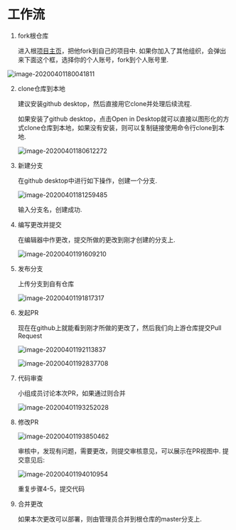 # 工作流

1. fork根仓库

   进入根[项目主页](https://github.com/alipapa-nwu/library-seat-manage)，把他fork到自己的项目中. 如果你加入了其他组织，会弹出来下面这个框，选择你的个人账号，fork到个人账号里.

![image-20200401180041811](%E5%B7%A5%E4%BD%9C%E6%B5%81.assets/image-20200401180041811.png)

2. clone仓库到本地

   建议安装github desktop，然后直接用它clone并处理后续流程.

   如果安装了github desktop，点击Open in Desktop就可以直接以图形化的方式clone仓库到本地，如果没有安装，则可以复制链接使用命令行clone到本地.

   ![image-20200401180612272](%E5%B7%A5%E4%BD%9C%E6%B5%81.assets/image-20200401180612272.png)

3. 新建分支

   在github desktop中进行如下操作，创建一个分支.

   ![image-20200401181259485](%E5%B7%A5%E4%BD%9C%E6%B5%81.assets/image-20200401181259485.png)

   输入分支名，创建成功.

4. 编写更改并提交

   在编辑器中作更改，提交所做的更改到刚才创建的分支上.

   ![image-20200401191609210](%E5%B7%A5%E4%BD%9C%E6%B5%81.assets/image-20200401191609210.png)

5. 发布分支

   上传分支到自有仓库

   ![image-20200401191817317](%E5%B7%A5%E4%BD%9C%E6%B5%81.assets/image-20200401191817317.png)

6. 发起PR

   现在在github上就能看到刚才所做的更改了，然后我们向上游仓库提交Pull Request

   ![image-20200401192113837](%E5%B7%A5%E4%BD%9C%E6%B5%81.assets/image-20200401192113837.png)

   ![image-20200401192837708](%E5%B7%A5%E4%BD%9C%E6%B5%81.assets/image-20200401192837708.png)

7. 代码审查

   小组成员讨论本次PR，如果通过则合并

   ![image-20200401193252028](%E5%B7%A5%E4%BD%9C%E6%B5%81.assets/image-20200401193252028.png)

8. 修改PR

   ![image-20200401193850462](%E5%B7%A5%E4%BD%9C%E6%B5%81.assets/image-20200401193850462.png)

   审核中，发现有问题，需要更改，则提交审核意见，可以展示在PR视图中. 提交意见后:

   ![image-20200401194010954](%E5%B7%A5%E4%BD%9C%E6%B5%81.assets/image-20200401194010954.png)

   重复步骤4-5，提交代码

9. 合并更改

   如果本次更改可以部署，则由管理员合并到根仓库的master分支上.